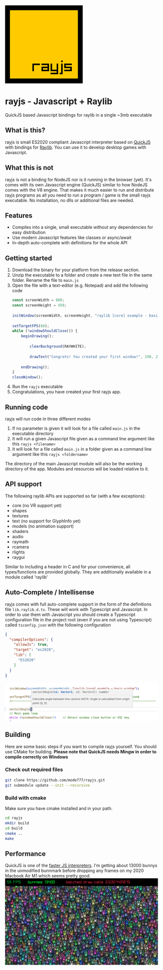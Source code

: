 ![rayjs logo](./doc/logo.png)
# rayjs - Javascript + Raylib
QuickJS based Javascript bindings for raylib in a single ~3mb executable

## What is this?
rayjs is small ES2020 compliant Javascript interpreter based on [QuickJS](https://bellard.org/quickjs/) with bindings for [Raylib](https://www.raylib.com/). You can use it to develop desktop games with Javascript.

## What this is not
rayjs is not a binding for NodeJS nor is it running in the browser (yet). It's comes with its own Javascript engine (QuickJS) similar to how NodeJS comes with the V8 engine. That makes it much easier to run and distribute rayjs programs as all you need to run a program / game is the small rayjs executable. No installation, no dlls or additional files are needed.

## Features
* Compiles into a single, small executable without any dependencies for easy distribution
* Use modern Javascript features like classes or async/await
* In-depth auto-complete with definitions for the whole API

## Getting started
1. Download the binary for your platform from the release section.
2. Unzip the executable to a folder and create a new text file in the same folder. Rename the file to `main.js`
3. Open the file with a text-editor (e.g. Notepad) and add the following code
    ```javascript
    const screenWidth = 800;
    const screenHeight = 450;

    initWindow(screenWidth, screenHeight, "raylib [core] example - basic window");

    setTargetFPS(60);   
    while (!windowShouldClose()) {
        beginDrawing();

            clearBackground(RAYWHITE);

            drawText("Congrats! You created your first window!", 190, 200, 20, LIGHTGRAY);

        endDrawing();
    }
    closeWindow();
    ```
4. Run the `rayjs` executable
5. Congratulations, you have created your first rayjs app. 

## Running code
rayjs will run code in three different modes
1. If no parameter is given it will look for a file called `main.js` in the executable directory
2. It will run a given Javascript file given as a command line argument like this `rayjs <filename>`
3. It will look for a file called `main.js` in a folder given as a command line argument like this `rayjs <foldername>`

The directory of the main Javascript module will also be the working directory of the app. Modules and resources will be loaded relative to it.

## API support

The following raylib APIs are supported so far (with a few exceptions):

- core (no VR support yet)
- shapes
- textures
- text (no support for GlyphInfo yet)
- models (no animation support)
- shaders
- audio
- raymath
- rcamera
- rlights
- raygui

Similar to including a header in C and for your convenience, all types/functions are provided globally. They are additionally available in a module called 'raylib'

## Auto-Complete / Intellisense

rayjs comes with full auto-complete support in the form of the definitions file `lib.raylib.d.ts`. These will work with Typescript and Javascript. In order to use them with Javascript you should create a Typescript configuration file in the project root (even if you are not using Typescript) called `tsconfig.json` with the following configuration
```json
{
  "compilerOptions": {
    "allowJs": true,
    "target": "es2020",
    "lib": [
      "ES2020"
    ]
  }
}
``` 
![](doc/auto-complete.png)

## Building
Here are some basic steps if you want to compile rayjs yourself.
You should use CMake for building. **Please note that QuickJS needs Mingw in order to compile correctly on Windows**

### Check out required files
```bash
git clone https://github.com/mode777/rayjs.git
git submodule update --init --recursive
```

### Build with cmake
Make sure you have cmake installed and in your path.
```bash
cd rayjs
mkdir build
cd build
cmake ..
make
```

## Performance
QuickJS is one of the [faster JS interpreters](https://bellard.org/quickjs/bench.html). I'm getting about 13000 bunnys in the unmodified bunnmark before dropping any frames on my 2020 Macbook Air M1 which seems pretty good.
![Bunnymark](doc/bunny.png) 
